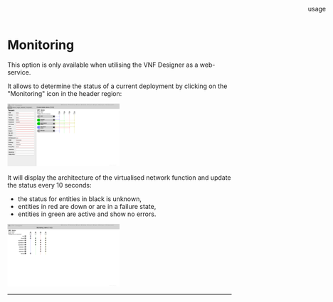 Monitoring
==========

This option is only available when utilising the VNF Designer as a web-service.

It allows to determine the status of a current deployment by clicking on the "Monitoring" icon in the header region:

<img src="images/overview.png" alt="Overview" width="50%"/>

It will display the architecture of the virtualised network function and update the status every 10 seconds:

* the status for entities in black is unknown,
* entities in red are down or are in a failure state,
* entities in green are active and show no errors.

<img src="images/monitoring.png" alt="Monitoring" width="50%"/>

-----

<div style="z-index:100; position: fixed; top: 16px; right: 16px;"><a style="text-decoration: none;" href="index.html?usage.md">usage</a></div>
